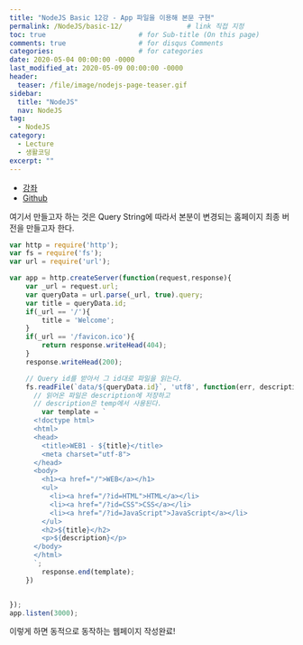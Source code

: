 ```yaml
---
title: "NodeJS Basic 12강 - App 파일을 이용해 본문 구현"
permalink: /NodeJS/basic-12/                # link 직접 지정
toc: true                       # for Sub-title (On this page)
comments: true                  # for disqus Comments
categories:                     # for categories
date: 2020-05-04 00:00:00 -0000
last_modified_at: 2020-05-09 00:00:00 -0000
header:
  teaser: /file/image/nodejs-page-teaser.gif
sidebar:
  title: "NodeJS"
  nav: NodeJS
tag:
  - NodeJS
category:
  - Lecture
  - 생활코딩
excerpt: ""
---
```


* [강좌](https://opentutorials.org/course/3332/21049)
* [Github](https://github.com/8bitscoding/NodeJS-Lector-12)

여기서 만들고자 하는 것은 Query String에 따라서 본분이 변경되는 홈페이지 최종 버전을 만들고자 한다.

```js
var http = require('http');
var fs = require('fs');
var url = require('url');

var app = http.createServer(function(request,response){
    var _url = request.url;
    var queryData = url.parse(_url, true).query;
    var title = queryData.id;
    if(_url == '/'){
        title = 'Welcome';
    }
    if(_url == '/favicon.ico'){
        return response.writeHead(404);
    }
    response.writeHead(200);

    // Query id를 받아서 그 id대로 파일을 읽는다.
    fs.readFile(`data/${queryData.id}`, 'utf8', function(err, description){
      // 읽어온 파일은 description에 저장하고
      // description은 temp에서 사용된다.
        var template = `
      <!doctype html>
      <html>
      <head>
        <title>WEB1 - ${title}</title>
        <meta charset="utf-8">
      </head>
      <body>
        <h1><a href="/">WEB</a></h1>
        <ul>
          <li><a href="/?id=HTML">HTML</a></li>
          <li><a href="/?id=CSS">CSS</a></li>
          <li><a href="/?id=JavaScript">JavaScript</a></li>
        </ul>
        <h2>${title}</h2>
        <p>${description}</p>
      </body>
      </html>
      `;
        response.end(template);
    })


});
app.listen(3000);
```

이렇게 하면 동적으로 동작하는 웹페이지 작성완료!
